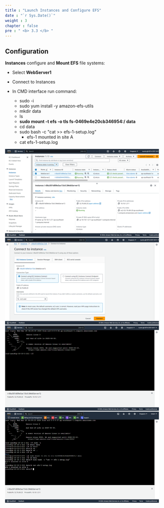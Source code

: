 ```yaml
---
title : "Launch Instances and Configure EFS"
date : "`r Sys.Date()`"
weight : 3
chapter : false
pre : " <b> 3.3 </b> "
---
```


## Configuration

**Instances** configure and **Mount EFS** file systems:

   - Select **WebServer1**
   - Connect to Instances
   - In CMD interface run command:
     
     - sudo -i	
     - sudo yum install -y amazon-efs-utils	
     - mkdir data	
     - ls	
     - **sudo mount -t efs -o tls fs-0469e4e20cb346954:/ data**
     - cd data	
     - sudo bash -c "cat >> efs-1-setup.log"	
	   - efs-1 mounted in site A
     - cat efs-1-setup.log	

 ![VPC](/images/3-configureefs/331.png?featherlight=false&width=90pc) 
 ![VPC](/images/3-configureefs/332.png?featherlight=false&width=90pc) 
 ![VPC](/images/3-configureefs/333.png?featherlight=false&width=90pc) 
 ![VPC](/images/3-configureefs/334.png?featherlight=false&width=90pc) 


